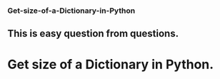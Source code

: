 ### Get-size-of-a-Dictionary-in-Python
## This is easy question from questions.
# Get size of a Dictionary in Python.
